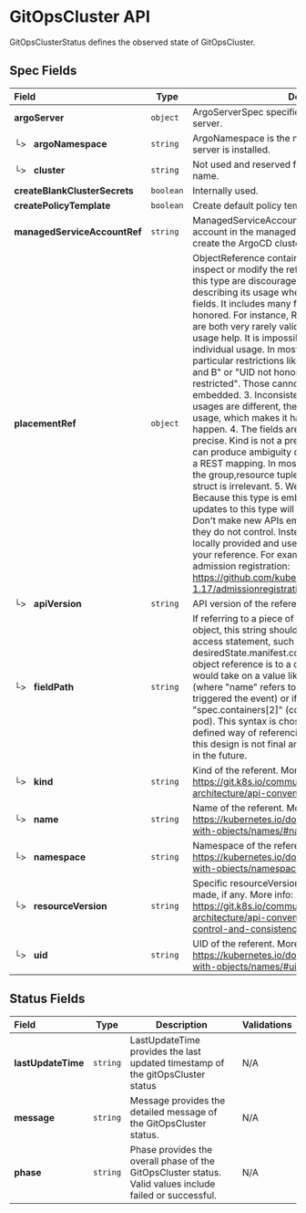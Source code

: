 # GitOpsCluster API

GitOpsClusterStatus defines the observed state of GitOpsCluster.

## Spec Fields

| Field | Type | Description | Validations |
|:---|---|---|---|
|  **argoServer** | `object` | ArgoServerSpec specifies the location of the Argo CD server. | N/A |
| └>&nbsp;&nbsp; **argoNamespace** | `string` | ArgoNamespace is the namespace in which the Argo CD server is installed. | N/A |
| └>&nbsp;&nbsp; **cluster** | `string` | Not used and reserved for defining a managed cluster name. | N/A |
|  **createBlankClusterSecrets** | `boolean` | Internally used. | N/A |
|  **createPolicyTemplate** | `boolean` | Create default policy template if it is true. | N/A |
|  **managedServiceAccountRef** | `string` | ManagedServiceAccountRef defines managed service account in the managed cluster namespace used to create the ArgoCD cluster secret. | N/A |
|  **placementRef** | `object` | ObjectReference contains enough information to let you inspect or modify the referred object. --- New uses of this type are discouraged because of difficulty describing its usage when embedded in APIs. 1. Ignored fields.  It includes many fields which are not generally honored.  For instance, ResourceVersion and FieldPath are both very rarely valid in actual usage. 2. Invalid usage help.  It is impossible to add specific help for individual usage.  In most embedded usages, there are particular restrictions like, "must refer only to types A and B" or "UID not honored" or "name must be restricted". Those cannot be well described when embedded. 3. Inconsistent validation.  Because the usages are different, the validation rules are different by usage, which makes it hard for users to predict what will happen. 4. The fields are both imprecise and overly precise.  Kind is not a precise mapping to a URL. This can produce ambiguity during interpretation and require a REST mapping.  In most cases, the dependency is on the group,resource tuple and the version of the actual struct is irrelevant. 5. We cannot easily change it.  Because this type is embedded in many locations, updates to this type will affect numerous schemas.  Don't make new APIs embed an underspecified API type they do not control.   Instead of using this type, create a locally provided and used type that is well-focused on your reference. For example, ServiceReferences for admission registration: https://github.com/kubernetes/api/blob/release-1.17/admissionregistration/v1/types.go#L533 . | N/A |
| └>&nbsp;&nbsp; **apiVersion** | `string` | API version of the referent. | N/A |
| └>&nbsp;&nbsp; **fieldPath** | `string` | If referring to a piece of an object instead of an entire object, this string should contain a valid JSON/Go field access statement, such as desiredState.manifest.containers[2]. For example, if the object reference is to a container within a pod, this would take on a value like: "spec.containers{name}" (where "name" refers to the name of the container that triggered the event) or if no container name is specified "spec.containers[2]" (container with index 2 in this pod). This syntax is chosen only to have some well-defined way of referencing a part of an object. TODO: this design is not final and this field is subject to change in the future. | N/A |
| └>&nbsp;&nbsp; **kind** | `string` | Kind of the referent. More info: https://git.k8s.io/community/contributors/devel/sig-architecture/api-conventions.md#types-kinds | N/A |
| └>&nbsp;&nbsp; **name** | `string` | Name of the referent. More info: https://kubernetes.io/docs/concepts/overview/working-with-objects/names/#names | N/A |
| └>&nbsp;&nbsp; **namespace** | `string` | Namespace of the referent. More info: https://kubernetes.io/docs/concepts/overview/working-with-objects/namespaces/ | N/A |
| └>&nbsp;&nbsp; **resourceVersion** | `string` | Specific resourceVersion to which this reference is made, if any. More info: https://git.k8s.io/community/contributors/devel/sig-architecture/api-conventions.md#concurrency-control-and-consistency | N/A |
| └>&nbsp;&nbsp; **uid** | `string` | UID of the referent. More info: https://kubernetes.io/docs/concepts/overview/working-with-objects/names/#uids | N/A |
## Status Fields

| Field | Type | Description | Validations |
|:---|---|---|---|
|  **lastUpdateTime** | `string` | LastUpdateTime provides the last updated timestamp of the gitOpsCluster status | N/A |
|  **message** | `string` | Message provides the detailed message of the GitOpsCluster status. | N/A |
|  **phase** | `string` | Phase provides the overall phase of the GitOpsCluster status. Valid values include failed or successful. | N/A |
